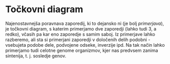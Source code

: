 # Točkovni diagram

Najenostavnejša poravnava zaporedij, ki to dejansko ni (je bolj *primerjava*), je točkovni diagram, s katerim primerjamo dve zaporedji (lahko tudi 3, a redko), včasih pa kar eno zaporedje s samim saboj. Iz primerjave lahko razberemo, ali sta si primerjani zaporedji v določenih delih podobni - vsebujeta podobe dele, podvojene odseke, inverzije ipd. Na tak način lahko primerjamo tudi celotne genome organizmov, kjer nas predvsem zanima sintenija, t. j. sosledje genov.